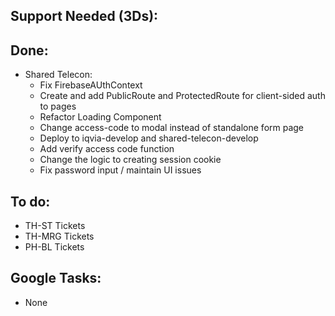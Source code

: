 ## Support Needed (3Ds):
## Done:
  - Shared Telecon:
    - Fix FirebaseAUthContext
    - Create and add PublicRoute and ProtectedRoute for client-sided auth to pages
    - Refactor Loading Component
    - Change access-code to modal instead of standalone form page
    - Deploy to iqvia-develop and shared-telecon-develop
    - Add verify access code function
    - Change the logic to creating session cookie
    - Fix password input / maintain UI issues
## To do:
  - TH-ST Tickets
  - TH-MRG Tickets
  - PH-BL Tickets
## Google Tasks:
  - None